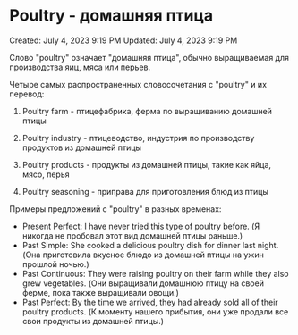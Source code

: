 # Poultry - домашняя птица

Created: July 4, 2023 9:19 PM
Updated: July 4, 2023 9:19 PM

Слово "poultry" означает "домашняя птица", обычно выращиваемая для производства яиц, мяса или перьев.

Четыре самых распространенных словосочетания с "poultry" и их перевод:

1. Poultry farm - птицефабрика, ферма по выращиванию домашней птицы

2. Poultry industry - птицеводство, индустрия по производству продуктов из домашней птицы

3. Poultry products - продукты из домашней птицы, такие как яйца, мясо, перья

4. Poultry seasoning - приправа для приготовления блюд из птицы

Примеры предложений с "poultry" в разных временах:

- Present Perfect: I have never tried this type of poultry before. (Я никогда не пробовал этот вид домашней птицы раньше.)
- Past Simple: She cooked a delicious poultry dish for dinner last night. (Она приготовила вкусное блюдо из домашней птицы на ужин прошлой ночью.)
- Past Continuous: They were raising poultry on their farm while they also grew vegetables. (Они выращивали домашнюю птицу на своей ферме, пока также выращивали овощи.)
- Past Perfect: By the time we arrived, they had already sold all of their poultry products. (К моменту нашего прибытия, они уже продали все свои продукты из домашней птицы.)